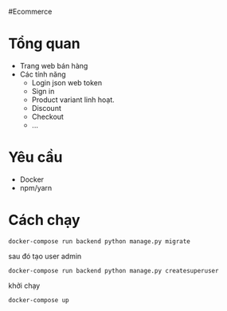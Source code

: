 #Ecommerce
# Tổng quan
- Trang web bán hàng 
- Các tính năng
  - Login json web token
  - Sign in
  - Product variant linh hoạt.
  - Discount
  - Checkout 
  -  ...
# Yêu cầu 
  * Docker
  * npm/yarn
# Cách chạy
```
docker-compose run backend python manage.py migrate
```
sau đó tạo user admin
```
docker-compose run backend python manage.py createsuperuser
```
khởi chạy
```
docker-compose up
```
